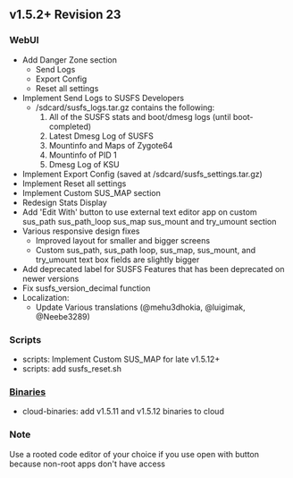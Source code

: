 ## v1.5.2+ Revision 23
### WebUI
* Add Danger Zone section
    * Send Logs
    * Export Config
    * Reset all settings
* Implement Send Logs to SUSFS Developers
    * /sdcard/susfs_logs.tar.gz contains the following:
        1. All of the SUSFS stats and boot/dmesg logs (until boot-completed)
        2. Latest Dmesg Log of SUSFS
        3. Mountinfo and Maps of Zygote64
        4. Mountinfo of PID 1
        5. Dmesg Log of KSU
* Implement Export Config (saved at /sdcard/susfs_settings.tar.gz)
* Implement Reset all settings
* Implement Custom SUS_MAP section
* Redesign Stats Display
* Add 'Edit With' button to use external text editor app on custom sus_path sus_path_loop sus_map sus_mount and try_umount section
* Various responsive design fixes
    * Improved layout for smaller and bigger screens
    * Custom sus_path, sus_path loop, sus_map, sus_mount, and try_umount text box fields are slightly bigger
* Add deprecated label for SUSFS Features that has been deprecated on newer versions
* Fix susfs_version_decimal function
* Localization:
    * Update Various translations (@mehu3dhokia, @luigimak, @Neebe3289)

### Scripts
* scripts: Implement Custom SUS_MAP for late v1.5.12+
* scripts: add susfs_reset.sh

### [Binaries](https://github.com/sidex15/susfs4ksu-binaries)
* cloud-binaries: add v1.5.11 and v1.5.12 binaries to cloud

### Note
Use a rooted code editor of your choice if you use open with button because non-root apps don't have access
